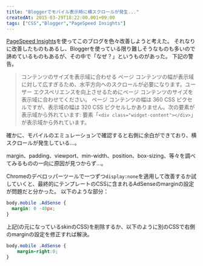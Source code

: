 ```yaml
---
title: "Bloggerでモバイル表示時に横スクロールが発生..."
createdAt: 2015-03-29T18:22:00.001+09:00
tags: ["CSS","Blogger","PageSpeed Insights"]
---
```

[PageSpeed Insights](https://developers.google.com/speed/pagespeed/insights/)を使ってこのブログを色々改善しようと考えた。
それなりに改善したものもあるし、Bloggerを使っている限り難しそうなものも多いので諦めているものもあるが、その中で「なぜ？」というものがあった。
下記の警告。

> コンテンツのサイズを表示域に合わせる
ページ コンテンツの幅が表示域に対して広すぎるため、水平方向へのスクロールが必要になります。ユーザー エクスペリエンスを向上させるためにページ コンテンツのサイズを表示域に合わせてください。
ページ コンテンツの幅は 360 CSS ピクセルですが、表示域の幅は 320 CSS ピクセルしかありません。次の要素が表示域から外れています:
要素「`<div class="widget-content"></div>`」が表示域から外れています。

確かに、モバイルのエミュレーションで確認すると右側に余白ができており、横スクロールが発生している…。
<!--more-->
margin、padding、viewport、min-width、position、box-sizing、等々を調べてみるものの一向に原因が見つからず…。

Chromeのデベロッパーツールで一つずつ`display:none`を適用して改善するか試していくと、最終的にテンプレートのCSSに含まれるAdSenseのmarginの設定が問題だと分かった。
以下のような部分：

```css
body.mobile .AdSense {
  margin: 0 -40px;
}
```

上記(の元になっているskinのCSS)を削除するか、以下のように別のCSSで右側のmarginの設定を修正すれば解決。

```css
body.mobile .AdSense {
    margin-right:0;
}
```
